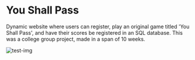 # You Shall Pass
Dynamic website where users can register, play an original game titled 'You Shall Pass', and have their scores be registered in an SQL database.
This was a college group project, made in a span of 10 weeks.

![test-img](https://th.bing.com/th/id/OIP.U0eJqMMa4V_0H3n3A6TZkwHaEV?pid=ImgDet&rs=1)
